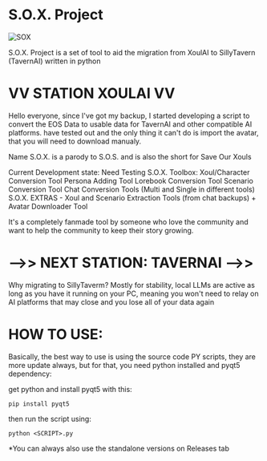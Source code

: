 # S.O.X. Project
![SOX](https://github.com/user-attachments/assets/8bc9616b-9f13-47f4-a782-08a6458988fb)

S.O.X. Project is a set of tool to aid the migration from XoulAI to SillyTavern (TavernAI) written in python

# VV STATION XOULAI VV

Hello everyone, since I've got my backup, I started developing a script to convert the EOS Data to usable data for TavernAI and other compatible AI platforms. have tested out and the only thing it can't do is import the avatar, that you will need to download manualy.

Name S.O.X. is a parody to S.O.S. and is also the short for Save Our Xouls

Current Development state: Need Testing
S.O.X. Toolbox:
Xoul/Character Conversion Tool
Persona Adding Tool
Lorebook Conversion Tool
Scenario Conversion Tool
Chat Conversion Tools (Multi and Single in different tools)
S.O.X. EXTRAS - Xoul and Scenario Extraction Tools (from chat backups) + Avatar Downloader Tool

It's a completely fanmade tool by someone who love the community and want to help the community to keep their story growing.

# -->> NEXT STATION: TAVERNAI -->>

Why migrating to SillyTaverm?
Mostly for stability, local LLMs are active as long as you have it running on your PC, meaning you won't need to relay on AI platforms that may close and you lose all of your data again

# HOW TO USE:

Basically, the best way to use is using the source code PY scripts, they are more update always, but for that, you need python installed and pyqt5 dependency:

get python and install pyqt5 with this:
```
pip install pyqt5
```
then run the script using:
```
python <SCRIPT>.py
```

*You can always also use the standalone versions on Releases tab
